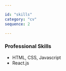 ```yaml
---

id: "skills"
category: "cv"
sequence: 2

---
```


### Professional Skills

<div>

- HTML, CSS, Javascript
- React.js

</div>